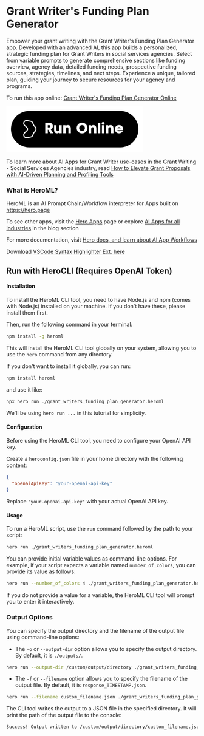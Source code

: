 # Grant Writer's Funding Plan Generator

Empower your grant writing with the Grant Writer's Funding Plan Generator app. Developed with an advanced AI, this app builds a personalized, strategic funding plan for Grant Writers in social services agencies. Select from variable prompts to generate comprehensive sections like funding overview, agency data, detailed funding needs, prospective funding sources, strategies, timelines, and next steps. Experience a unique, tailored plan, guiding your journey to secure resources for your agency and programs.

To run this app online: [Grant Writer's Funding Plan Generator Online](https://hero.page/app/grant-writer's-funding-plan-generator-tailored-funding-plan-generator/dSLBSE6OARC7Su8tQP5L)

[![Run Grant Writer's Funding Plan Generator Online](/assets/run.svg)](https://hero.page/app/grant-writer's-funding-plan-generator-tailored-funding-plan-generator/dSLBSE6OARC7Su8tQP5L)

To learn more about AI Apps for Grant Writer use-cases in the Grant Writing - Social Services Agencies industry, read [How to Elevate Grant Proposals with AI-Driven Planning and Profiling Tools](https://hero.page/blog/ai/grant-writing-social-services-agencies/how-to-elevate-grant-proposals-with-ai-driven-planning-and-profiling-tools/170931)

### What is HeroML?
HeroML is an AI Prompt Chain/Workflow interpreter for Apps built on https://hero.page 

To see other apps, visit the [Hero Apps](https://hero.page/apps) page or explore [AI Apps for all industries](https://hero.page/blog) in the blog section

For more documentation, visit [Hero docs, and learn about AI App Workflows](https://hero.page/tutorials/introduction-to-heroml)

Download [VSCode Syntax Highlighter Ext. here](https://marketplace.visualstudio.com/items?itemName=hero-page.heroml)

## Run with HeroCLI (Requires OpenAI Token)

#### Installation

To install the HeroML CLI tool, you need to have Node.js and npm (comes with Node.js) installed on your machine. If you don't have these, please install them first. 

Then, run the following command in your terminal:

```bash
npm install -g heroml
```

This will install the HeroML CLI tool globally on your system, allowing you to use the `hero` command from any directory.

If you don't want to install it globally, you can run:

```bash
npm install heroml
```

and use it like:

```bash
npx hero run ./grant_writers_funding_plan_generator.heroml
```

We'll be using `hero run ...` in this tutorial for simplicity.

#### Configuration

Before using the HeroML CLI tool, you need to configure your OpenAI API key. 

Create a `heroconfig.json` file in your home directory with the following content:

```json
{
  "openaiApiKey": "your-openai-api-key"
}
```

Replace `"your-openai-api-key"` with your actual OpenAI API key.

#### Usage

To run a HeroML script, use the `run` command followed by the path to your script:

```bash
hero run ./grant_writers_funding_plan_generator.heroml
```

You can provide initial variable values as command-line options. For example, if your script expects a variable named `number_of_colors`, you can provide its value as follows:

```bash
hero run --number_of_colors 4 ./grant_writers_funding_plan_generator.heroml
```

If you do not provide a value for a variable, the HeroML CLI tool will prompt you to enter it interactively.

### Output Options

You can specify the output directory and the filename of the output file using command-line options:

- The `-o` or `--output-dir` option allows you to specify the output directory. By default, it is `./outputs/`.

```bash
hero run --output-dir /custom/output/directory ./grant_writers_funding_plan_generator.heroml
```

- The `-f` or `--filename` option allows you to specify the filename of the output file. By default, it is `response_TIMESTAMP.json`.

```bash
hero run --filename custom_filename.json ./grant_writers_funding_plan_generator.heroml
```

The CLI tool writes the output to a JSON file in the specified directory. It will print the path of the output file to the console:

```bash
Success! Output written to /custom/output/directory/custom_filename.json
```

